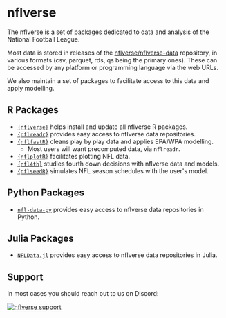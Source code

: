 # nflverse

The nflverse is a set of packages dedicated to data and analysis of the National Football League.

Most data is stored in releases of the [nflverse/nflverse-data](https://github.com/nflverse/nflverse-data) repository, in various formats (csv, parquet, rds, qs being the primary ones). These can be accessed by any platform or programming language via the web URLs. 

We also maintain a set of packages to facilitate access to this data and apply modelling.

## R Packages

- [`{nflverse}`](https://github.com/nflverse/nflverse) helps install and update all nflverse R packages.
- [`{nflreadr}`](https://github.com/nflverse/nflreadr) provides easy access to nflverse data repositories.
- [`{nflfastR}`](https://github.com/nflverse/nflfastR) cleans play by play data and applies EPA/WPA modelling.
  - Most users will want precomputed data, via `nflreadr`.
- [`{nflplotR}`](https://github.com/nflverse/nflplotR) facilitates plotting NFL data.
- [`{nfl4th}`](https://github.com/nflverse/nfl4th) studies fourth down decisions with nflverse data and models.
- [`{nflseedR}`](https://github.com/nflverse/nflseedr) simulates NFL season schedules with the user's model.

## Python Packages
- [`nfl-data-py`](https://github.com/nflverse/nfl_data_py) provides easy access to nflverse data repositories in Python.

## Julia Packages
- [`NFLData.jl`](https://github.com/nflverse/NFLData.jl) provides easy access to nflverse data repositories in Julia.

## Support

In most cases you should reach out to us on Discord: 

[![nflverse
support](https://img.shields.io/discord/789805604076126219?color=7289da&label=nflverse%20support&logo=discord&logoColor=fff&style=flat-square)](https://discord.com/invite/5Er2FBnnQa)

